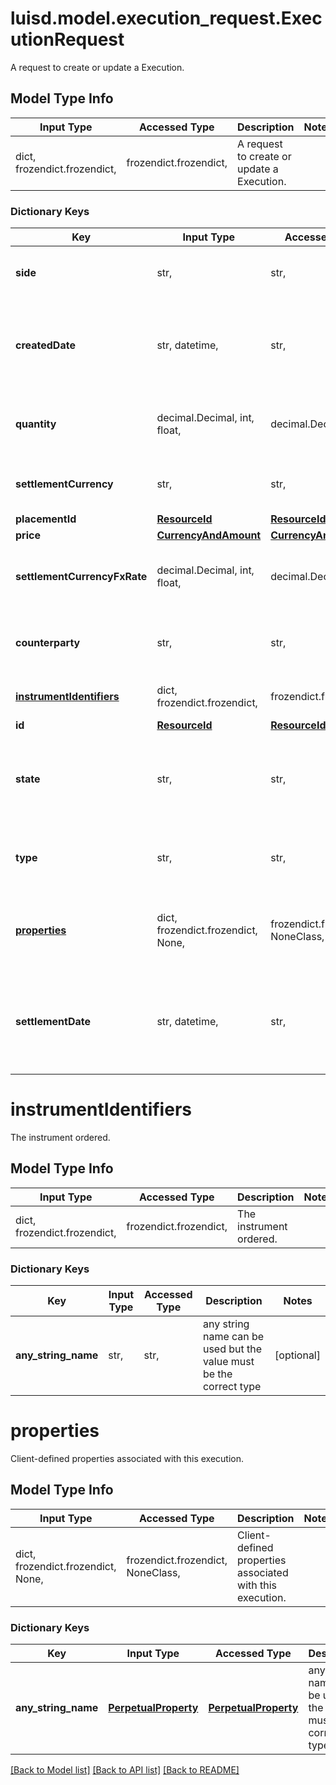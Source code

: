 # luisd.model.execution_request.ExecutionRequest

A request to create or update a Execution.

## Model Type Info
Input Type | Accessed Type | Description | Notes
------------ | ------------- | ------------- | -------------
dict, frozendict.frozendict,  | frozendict.frozendict,  | A request to create or update a Execution. | 

### Dictionary Keys
Key | Input Type | Accessed Type | Description | Notes
------------ | ------------- | ------------- | ------------- | -------------
**side** | str,  | str,  | The side (Buy, Sell, ...) of this execution. | 
**createdDate** | str, datetime,  | str,  | The active date of this execution. | value must conform to RFC-3339 date-time
**quantity** | decimal.Decimal, int, float,  | decimal.Decimal,  | The quantity of given instrument ordered. | value must be a 64 bit float
**settlementCurrency** | str,  | str,  | The execution&#x27;s settlement currency. | 
**placementId** | [**ResourceId**](ResourceId.md) | [**ResourceId**](ResourceId.md) |  | 
**price** | [**CurrencyAndAmount**](CurrencyAndAmount.md) | [**CurrencyAndAmount**](CurrencyAndAmount.md) |  | 
**settlementCurrencyFxRate** | decimal.Decimal, int, float,  | decimal.Decimal,  | The exectuion&#x27;s settlement currency rate. | value must be a 64 bit float
**counterparty** | str,  | str,  | The market entity this placement is placed with. | 
**[instrumentIdentifiers](#instrumentIdentifiers)** | dict, frozendict.frozendict,  | frozendict.frozendict,  | The instrument ordered. | 
**id** | [**ResourceId**](ResourceId.md) | [**ResourceId**](ResourceId.md) |  | 
**state** | str,  | str,  | The state of this execution (typically a FIX state; Open, Filled, etc). | 
**type** | str,  | str,  | The type of this execution (Market, Limit, etc). | 
**[properties](#properties)** | dict, frozendict.frozendict, None,  | frozendict.frozendict, NoneClass,  | Client-defined properties associated with this execution. | [optional] 
**settlementDate** | str, datetime,  | str,  | The (optional) settlement date for this execution | [optional] value must conform to RFC-3339 date-time

# instrumentIdentifiers

The instrument ordered.

## Model Type Info
Input Type | Accessed Type | Description | Notes
------------ | ------------- | ------------- | -------------
dict, frozendict.frozendict,  | frozendict.frozendict,  | The instrument ordered. | 

### Dictionary Keys
Key | Input Type | Accessed Type | Description | Notes
------------ | ------------- | ------------- | ------------- | -------------
**any_string_name** | str,  | str,  | any string name can be used but the value must be the correct type | [optional] 

# properties

Client-defined properties associated with this execution.

## Model Type Info
Input Type | Accessed Type | Description | Notes
------------ | ------------- | ------------- | -------------
dict, frozendict.frozendict, None,  | frozendict.frozendict, NoneClass,  | Client-defined properties associated with this execution. | 

### Dictionary Keys
Key | Input Type | Accessed Type | Description | Notes
------------ | ------------- | ------------- | ------------- | -------------
**any_string_name** | [**PerpetualProperty**](PerpetualProperty.md) | [**PerpetualProperty**](PerpetualProperty.md) | any string name can be used but the value must be the correct type | [optional] 

[[Back to Model list]](../../README.md#documentation-for-models) [[Back to API list]](../../README.md#documentation-for-api-endpoints) [[Back to README]](../../README.md)


